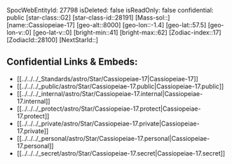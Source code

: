 ﻿---
location: [57.5,1.4,8000]
type: Star
tags:
- astro/Star

---
SpocWebEntityId: 27798
isDeleted: false
isReadOnly: false
confidential: public
[star-class::G2]
[star-class-id::28191]
[Mass-sol::]
[name::Cassiopeiae-17]
[geo-alt::8000]
[geo-lon::-1.4]
[geo-lat::57.5]
[geo-lon-v::0]
[geo-lat-v::0]
[bright-min::41]
[bright-max::62]
[Zodiac-index::17]
[ZodiacId::28100]
[NextStarId::]



## Confidential Links & Embeds: 
- [[../../../_Standards/astro/Star/Cassiopeiae-17|Cassiopeiae-17]] 
- [[../../../_public/astro/Star/Cassiopeiae-17.public|Cassiopeiae-17.public]] 
- [[../../../_internal/astro/Star/Cassiopeiae-17.internal|Cassiopeiae-17.internal]] 
- [[../../../_protect/astro/Star/Cassiopeiae-17.protect|Cassiopeiae-17.protect]] 
- [[../../../_private/astro/Star/Cassiopeiae-17.private|Cassiopeiae-17.private]] 
- [[../../../_personal/astro/Star/Cassiopeiae-17.personal|Cassiopeiae-17.personal]] 
- [[../../../_secret/astro/Star/Cassiopeiae-17.secret|Cassiopeiae-17.secret]]

